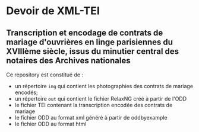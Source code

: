 # Devoir de XML-TEI

## Transcription et encodage de contrats de mariage d'ouvrières en linge parisiennes du XVIIIème siècle, issus du minutier central des notaires des Archives nationales

Ce repository est constitué de :

- un répertoire `img` qui contient les photographies des contrats de mariage encodés;
- un répertoire `out` qui contient le fichier RelaxNG créé à partir de l'ODD
- le fichier TEI contenant la transcription encodée des contrats de mariage
- le fichier ODD au format xml généré à partir de oddbyexample 
- le fichier ODD au format html

